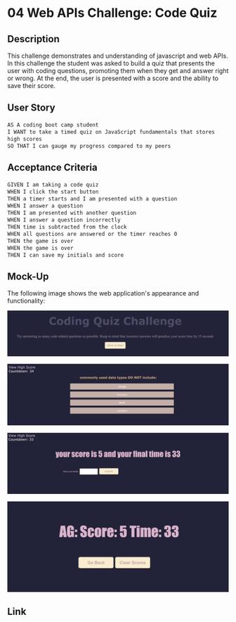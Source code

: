 # 04 Web APIs Challenge: Code Quiz

## Description
This challenge demonstrates and understanding of javascript and web APIs. In this challenge the student was asked to build a quiz that presents the user with coding questions, promoting them when they get and answer right or wrong. At the end, the user is presented with a score and the ability to save their score.

## User Story

```
AS A coding boot camp student
I WANT to take a timed quiz on JavaScript fundamentals that stores high scores
SO THAT I can gauge my progress compared to my peers
```

## Acceptance Criteria

```
GIVEN I am taking a code quiz
WHEN I click the start button
THEN a timer starts and I am presented with a question
WHEN I answer a question
THEN I am presented with another question
WHEN I answer a question incorrectly
THEN time is subtracted from the clock
WHEN all questions are answered or the timer reaches 0
THEN the game is over
WHEN the game is over
THEN I can save my initials and score
```

## Mock-Up

The following image shows the web application's appearance and functionality:

![The user is introduced to the quiz through this page and can start the quiz by clicking the button.](./assets/openingImage.png)

![The user enters the quiz once tapping start and can click answers to test their coding knowledge](./assets/quizImage.png)

![When the quiz is finished before the time is up, the user can enter their initals to save their score](./assets/enterResults.png)

![Finally, the user is taken to a final landing page that displays their quiz results](./assets/highScorePage.png)

## Link

